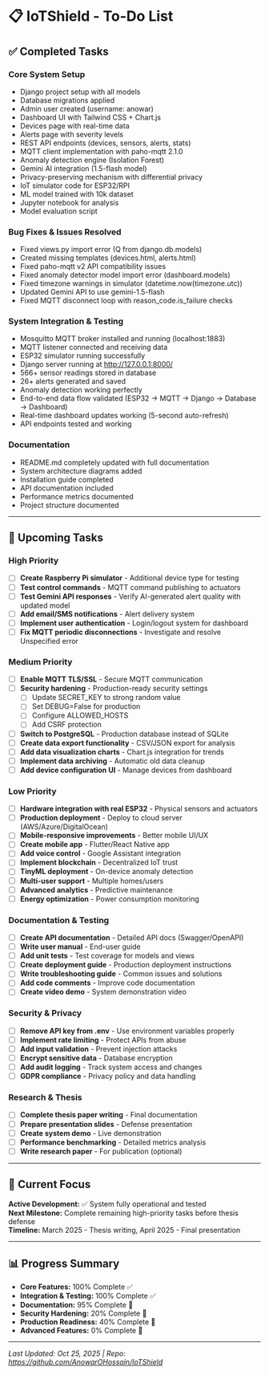 # 📋 IoTShield - To-Do List

## ✅ Completed Tasks

### Core System Setup
- Django project setup with all models
- Database migrations applied
- Admin user created (username: anowar)
- Dashboard UI with Tailwind CSS + Chart.js
- Devices page with real-time data
- Alerts page with severity levels
- REST API endpoints (devices, sensors, alerts, stats)
- MQTT client implementation with paho-mqtt 2.1.0
- Anomaly detection engine (Isolation Forest)
- Gemini AI integration (1.5-flash model)
- Privacy-preserving mechanism with differential privacy
- IoT simulator code for ESP32/RPI
- ML model trained with 10k dataset
- Jupyter notebook for analysis
- Model evaluation script

### Bug Fixes & Issues Resolved
- Fixed views.py import error (Q from django.db.models)
- Created missing templates (devices.html, alerts.html)
- Fixed paho-mqtt v2 API compatibility issues
- Fixed anomaly detector model import error (dashboard.models)
- Fixed timezone warnings in simulator (datetime.now(timezone.utc))
- Updated Gemini API to use gemini-1.5-flash
- Fixed MQTT disconnect loop with reason_code.is_failure checks

### System Integration & Testing
- Mosquitto MQTT broker installed and running (localhost:1883)
- MQTT listener connected and receiving data
- ESP32 simulator running successfully
- Django server running at http://127.0.0.1:8000/
- 566+ sensor readings stored in database
- 26+ alerts generated and saved
- Anomaly detection working perfectly
- End-to-end data flow validated (ESP32 → MQTT → Django → Database → Dashboard)
- Real-time dashboard updates working (5-second auto-refresh)
- API endpoints tested and working

### Documentation
- README.md completely updated with full documentation
- System architecture diagrams added
- Installation guide completed
- API documentation included
- Performance metrics documented
- Project structure documented

---

## 📝 Upcoming Tasks

### High Priority
- [ ] **Create Raspberry Pi simulator** - Additional device type for testing
- [ ] **Test control commands** - MQTT command publishing to actuators
- [ ] **Test Gemini API responses** - Verify AI-generated alert quality with updated model
- [ ] **Add email/SMS notifications** - Alert delivery system
- [ ] **Implement user authentication** - Login/logout system for dashboard
- [ ] **Fix MQTT periodic disconnections** - Investigate and resolve Unspecified error

### Medium Priority
- [ ] **Enable MQTT TLS/SSL** - Secure MQTT communication
- [ ] **Security hardening** - Production-ready security settings
  - [ ] Update SECRET_KEY to strong random value
  - [ ] Set DEBUG=False for production
  - [ ] Configure ALLOWED_HOSTS
  - [ ] Add CSRF protection
- [ ] **Switch to PostgreSQL** - Production database instead of SQLite
- [ ] **Create data export functionality** - CSV/JSON export for analysis
- [ ] **Add data visualization charts** - Chart.js integration for trends
- [ ] **Implement data archiving** - Automatic old data cleanup
- [ ] **Add device configuration UI** - Manage devices from dashboard

### Low Priority
- [ ] **Hardware integration with real ESP32** - Physical sensors and actuators
- [ ] **Production deployment** - Deploy to cloud server (AWS/Azure/DigitalOcean)
- [ ] **Mobile-responsive improvements** - Better mobile UI/UX
- [ ] **Create mobile app** - Flutter/React Native app
- [ ] **Add voice control** - Google Assistant integration
- [ ] **Implement blockchain** - Decentralized IoT trust
- [ ] **TinyML deployment** - On-device anomaly detection
- [ ] **Multi-user support** - Multiple homes/users
- [ ] **Advanced analytics** - Predictive maintenance
- [ ] **Energy optimization** - Power consumption monitoring

### Documentation & Testing
- [ ] **Create API documentation** - Detailed API docs (Swagger/OpenAPI)
- [ ] **Write user manual** - End-user guide
- [ ] **Add unit tests** - Test coverage for models and views
- [ ] **Create deployment guide** - Production deployment instructions
- [ ] **Write troubleshooting guide** - Common issues and solutions
- [ ] **Add code comments** - Improve code documentation
- [ ] **Create video demo** - System demonstration video

### Security & Privacy
- [ ] **Remove API key from .env** - Use environment variables properly
- [ ] **Implement rate limiting** - Protect APIs from abuse
- [ ] **Add input validation** - Prevent injection attacks
- [ ] **Encrypt sensitive data** - Database encryption
- [ ] **Add audit logging** - Track system access and changes
- [ ] **GDPR compliance** - Privacy policy and data handling

### Research & Thesis
- [ ] **Complete thesis paper writing** - Final documentation
- [ ] **Prepare presentation slides** - Defense presentation
- [ ] **Create system demo** - Live demonstration
- [ ] **Performance benchmarking** - Detailed metrics analysis
- [ ] **Write research paper** - For publication (optional)

---

## 🎯 Current Focus

**Active Development:** ✅ System fully operational and tested  
**Next Milestone:** Complete remaining high-priority tasks before thesis defense  
**Timeline:** March 2025 - Thesis writing, April 2025 - Final presentation

---

## 📊 Progress Summary

- **Core Features:** 100% Complete ✅
- **Integration & Testing:** 100% Complete ✅
- **Documentation:** 95% Complete 🔄
- **Security Hardening:** 20% Complete 📅
- **Production Readiness:** 40% Complete 📅
- **Advanced Features:** 0% Complete 📅

---

*Last Updated: Oct 25, 2025 | Repo: https://github.com/AnowarOHossain/IoTShield*

